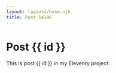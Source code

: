 ```yaml
---
layout: layouts/base.njk
title: Post 14206
---
```


# Post {{ id }}

This is post {{ id }} in my Eleventy project.
